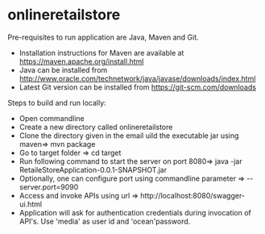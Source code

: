 # onlineretailstore

Pre-requisites to run application are Java, Maven and Git. 
*  Installation instructions for Maven are available at https://maven.apache.org/install.html
*  Java can be installed from http://www.oracle.com/technetwork/java/javase/downloads/index.html
*  Latest Git version can be installed from https://git-scm.com/downloads

Steps to build and run locally:
* Open commandline
* Create a new directory called onlineretailstore
* Clone the directory given in the  email
uild the executable jar using maven=> mvn package  
* Go to target folder => cd target
* Run following command to start the server on port 8080=> java -jar RetaileStoreApplication-0.0.1-SNAPSHOT.jar 
* Optionally, one can configure port using commandline parameter => --server.port=9090 
* Access and invoke APIs using url => http://localhost:8080/swagger-ui.html
* Application will ask for authentication credentials during invocation of API's. Use 'media' as user id and  'ocean'password.
